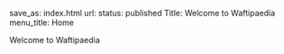 save_as: index.html
url: 
status: published
Title: Welcome to Waftipaedia
menu_title: Home

Welcome to Waftipaedia
